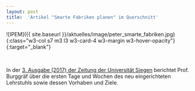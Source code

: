```yaml
---
layout: post
title:  'Artikel "Smarte Fabriken planen" im Querschnitt'
---
```


![IPEM]({{ site.baseurl }}/aktuelles/image/peter_smarte_fabriken.jpg){:class="w3-col s7 m3 l3 w3-card-4 w3-margin w3-hover-opacity"}{:target="_blank"}

<br>

In der [3. Ausgabe (2017) der Zeitung der Universität Siegen]({{site.baseurl}}/aktuelles/download/1707_querschnitt_s.6-7.pdf) berichtet Prof. Burggräf über die ersten Tage und Wochen des neu eingerichteten Lehrstuhls sowie dessen Vorhaben und Ziele. 


